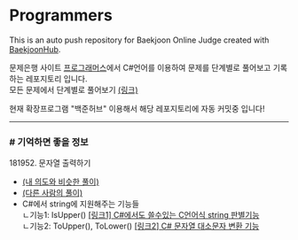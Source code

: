 # Programmers
This is an auto push repository for Baekjoon Online Judge created with [BaekjoonHub](https://github.com/BaekjoonHub/BaekjoonHub).

문제은행 사이트 [프로그래머스](https://programmers.co.kr/)에서 C#언어를 이용하여 문제를 단계별로 풀어보고 기록하는 레포지토리 입니다.    
모든 문제에서 단계별로 풀어보기 [(링크)](https://school.programmers.co.kr/learn/challenges?order=recent&levels=0&languages=csharp&page=1)    

현재 확장프로그램 "백준허브" 이용해서 해당 레포지토리에 자동 커밋중 입니다!

---------

### # 기억하면 좋을 정보
181952. 문자열 출력하기      
- [(내 의도와 비슷한 풀이)](https://github.com/tjsp9830/Programmers/blob/main/%ED%94%84%EB%A1%9C%EA%B7%B8%EB%9E%98%EB%A8%B8%EC%8A%A4/0/181952.%E2%80%85%EB%AC%B8%EC%9E%90%EC%97%B4%E2%80%85%EC%B6%9C%EB%A0%A5%ED%95%98%EA%B8%B0/%EB%AC%B8%EC%9E%90%EC%97%B4%E2%80%85%EC%B6%9C%EB%A0%A5%ED%95%98%EA%B8%B0_1.cs)     
- [(다른 사람의 풀이)](https://github.com/tjsp9830/Programmers/blob/main/%ED%94%84%EB%A1%9C%EA%B7%B8%EB%9E%98%EB%A8%B8%EC%8A%A4/0/181952.%E2%80%85%EB%AC%B8%EC%9E%90%EC%97%B4%E2%80%85%EC%B6%9C%EB%A0%A5%ED%95%98%EA%B8%B0/%EB%AC%B8%EC%9E%90%EC%97%B4%E2%80%85%EC%B6%9C%EB%A0%A5%ED%95%98%EA%B8%B0_2.cs)     
- C#에서 string에 지원해주는 기능들     
ㄴ기능1: IsUpper() [[링크1] C#에서도 쓸수있는 C언어식 string 판별기능](https://blog.naver.com/holyruby/40056224803)     
ㄴ기능2: ToUpper(), ToLower() [[링크2] C# 문자열 대소문자 변환 기능](https://coding-abc.kr/70#google_vignette)     
